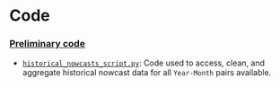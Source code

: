 # Code

### [Preliminary code](preliminary_code)
* [`historical_nowcasts_script.py`](historical_nowcasts_script.py): Code used to access, clean, and aggregate historical nowcast data for all `Year-Month` pairs available.
